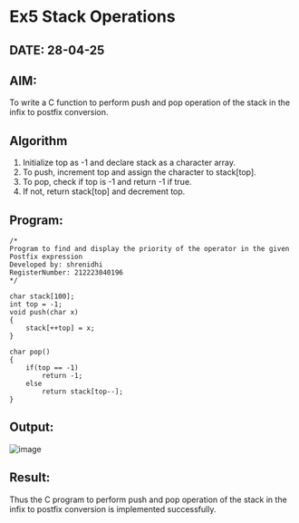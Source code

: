 # Ex5 Stack Operations
## DATE: 28-04-25
## AIM:
To write a C function to perform push and pop operation of the stack in the infix to postfix conversion.

## Algorithm
1. Initialize top as -1 and declare stack as a character array. 
2. To push, increment top and assign the character to stack[top]. 
3. To pop, check if top is -1 and return -1 if true. 
4. If not, return stack[top] and decrement top.
## Program:
```
/*
Program to find and display the priority of the operator in the given Postfix expression
Developed by: shrenidhi
RegisterNumber: 212223040196 
*/

char stack[100]; 
int top = -1; 
void push(char x) 
{ 
    stack[++top] = x; 
} 
 
char pop() 
{ 
    if(top == -1) 
        return -1; 
    else 
        return stack[top--]; 
} 
```

## Output:
![image](https://github.com/user-attachments/assets/807917d5-0b75-4836-9f43-fc67fb7318a4)



## Result:
Thus the C program to perform push and pop operation of the stack in the infix to postfix conversion is implemented successfully.
